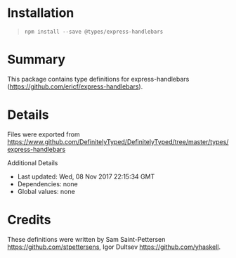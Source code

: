 # Installation
> `npm install --save @types/express-handlebars`

# Summary
This package contains type definitions for express-handlebars (https://github.com/ericf/express-handlebars).

# Details
Files were exported from https://www.github.com/DefinitelyTyped/DefinitelyTyped/tree/master/types/express-handlebars

Additional Details
 * Last updated: Wed, 08 Nov 2017 22:15:34 GMT
 * Dependencies: none
 * Global values: none

# Credits
These definitions were written by Sam Saint-Pettersen <https://github.com/stpettersens>, Igor Dultsev <https://github.com/yhaskell>.
